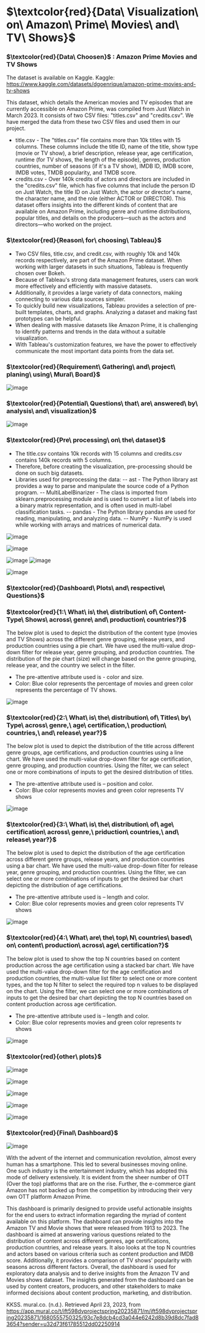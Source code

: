# $\textcolor{red}{Data\ Visualization\ on\ Amazon\ Prime\ Movies\ and\ TV\ Shows}$

### $\textcolor{red}{Data\ Choosen}$ : Amazon Prime Movies and TV Shows
The dataset is available on Kaggle.
Kaggle: https://www.kaggle.com/datasets/dgoenrique/amazon-prime-movies-and-tv-shows

This dataset, which details the American movies and TV episodes that are currently accessible on Amazon Prime, was compiled from Just Watch in March 2023. It consists of two CSV files: "titles.csv" and "credits.csv". We have merged the data from these two CSV files and used them in our project.
* title.csv - The "titles.csv" file contains more than 10k titles with 15 columns. These columns include the title ID, name of the title, show type (movie or TV show), a brief description, release year, age certification, runtime (for TV shows, the length of the episode), genres, production countries, number of seasons (if it's a TV show), IMDB ID, IMDB score, IMDB votes, TMDB popularity, and TMDB score.
* credits.csv - Over 140k credits of actors and directors are included in the "credits.csv" file, which has five columns that include the person ID on Just Watch, the title ID on Just Watch, the actor or director's name, the character name, and the role (either ACTOR or DIRECTOR). This dataset offers insights into the different kinds of content that are available on Amazon Prime, including genre and runtime distributions, popular titles, and details on the producers—such as the actors and directors—who worked on the project.

### $\textcolor{red}{Reason\ for\ choosing\ Tableau}$
* Two CSV files, title.csv, and credit.csv, with roughly 10k and 140k records respectively, are part of the Amazon Prime dataset. When working with larger datasets in such situations, Tableau is frequently chosen over Bokeh.
* Because of Tableau's strong data management features, users can work more effectively and efficiently with massive datasets.
* Additionally, it provides a large variety of data connectors, making connecting to various data sources simpler.
* To quickly build new visualizations, Tableau provides a selection of pre-built templates, charts, and graphs. Analyzing a dataset and making fast prototypes can be helpful.
* When dealing with massive datasets like Amazon Prime, it is challenging to identify patterns and trends in the data without a suitable visualization.
* With Tableau's customization features, we have the power to effectively communicate the most important data points from the data set.

### $\textcolor{red}{Requirement\ Gathering\ and\ project\ planing\ using\ Mural\ Board}$
![image](https://github.com/swethamurthy25/Data-Analysis-Visualization-on-Amazon-Prime-Movies-TV-Shows/assets/112581595/cf5582c2-afb0-48ef-b436-cead934a0a0e)

### $\textcolor{red}{Potential\ Questions\ that\ are\ answered\ by\ analysis\ and\ visualization}$
![image](https://github.com/swethamurthy25/Data-Analysis-Visualization-on-Amazon-Prime-Movies-TV-Shows/assets/112581595/5961171e-f30d-4ea3-9b67-458f55991adb)

### $\textcolor{red}{Pre\ processing\ on\ the\ dataset}$
* The title.csv contains 10k records with 15 columns and credits.csv contains 140k records with 5 columns.
* Therefore, before creating the visualization, pre-processing should be done on such big datasets.
* Libraries used for preprocessing the data:
  -- ast - The Python library ast provides a way to parse and manipulate the source code of a Python program.
  -- MultiLabelBinarizer - The class is imported from sklearn.preprocessing module and is used to convert a list of labels 
     into a binary matrix representation, and is often used in multi-label classification tasks.
  -- pandas - The Python library pandas are used for reading, manipulating, and analyzing data.
  -- NumPy - NumPy is used while working with arrays and matrices of numerical data.

![image](https://github.com/swethamurthy25/Data-Analysis-Visualization-on-Amazon-Prime-Movies-TV-Shows/assets/112581595/51753135-dbbe-4e98-9781-f6297cb6e763)

![image](https://github.com/swethamurthy25/Data-Analysis-Visualization-on-Amazon-Prime-Movies-TV-Shows/assets/112581595/0a12da1a-87ba-48dd-a4e8-def4b3ec35f8)

![image](https://github.com/swethamurthy25/Data-Analysis-Visualization-on-Amazon-Prime-Movies-TV-Shows/assets/112581595/10494bb9-9b97-48cc-ab8e-6e424be642d6)
![image](https://github.com/swethamurthy25/Data-Analysis-Visualization-on-Amazon-Prime-Movies-TV-Shows/assets/112581595/b1743736-0a73-4e0b-beb5-b6808e6aaa53)

![image](https://github.com/swethamurthy25/Data-Analysis-Visualization-on-Amazon-Prime-Movies-TV-Shows/assets/112581595/a90653d8-7db3-4c32-96c5-25bc3efb0b1a)

### $\textcolor{red}{Dashboard\ Plots\ and\ respective\ Questions}$
### $\textcolor{red}{1:\ What\ is\ the\ distribution\ of\ Content-Type\ Shows\ across\ genre\ and\ production\ countries?}$
The below plot is used to depict the distribution of the content type (movies and TV Shows) across the different genre grouping, release years, and production countries using a pie chart. We have used the multi-value drop-down filter for release year, genre grouping, and production countries. The distribution of the pie chart (size) will change based on the genre grouping, release year, and the country we select in the filter. 
* The pre-attentive attribute used is - color and size. 
* Color: Blue color represents the percentage of movies and green color represents the percentage of TV shows.

![image](https://github.com/swethamurthy25/Data-Analysis-Visualization-on-Amazon-Prime-Movies-TV-Shows/assets/112581595/79bcafc7-8bfe-492f-938d-582cb5b2cb42)

### $\textcolor{red}{2:\ What\ is\ the\ distribution\ of\ Titles\ by\ Type\ across\ genre,\ age\ certification,\ production\ countries,\ and\ release\ year?}$
The below plot is used to depict the distribution of the title across different genre groups, age certifications, and production countries using a line chart. We have used the multi-value drop-down filter for age certification, genre grouping, and production countries. Using the filter, we can select one or more combinations of inputs to get the desired distribution of titles.
* The pre-attentive attribute used is – position and color. 
* Color: Blue color represents movies and green color represents TV shows

![image](https://github.com/swethamurthy25/Data-Analysis-Visualization-on-Amazon-Prime-Movies-TV-Shows/assets/112581595/0e306438-300a-40ae-ac92-e210903e0899)

### $\textcolor{red}{3:\ What\ is\ the\ distribution\ of\ age\ certification\ across\ genre,\ priduction\ countries,\ and\ release\ year?}$
The below plot is used to depict the distribution of the age certification across different genre groups, release years, and production countries using a bar chart. We have used the multi-value drop-down filter for release year, genre grouping, and production countries. Using the filter, we can select one or more combinations of inputs to get the desired bar chart depicting the distribution of age certifications.
* The pre-attentive attribute used is – length and color. 
* Color: Blue color represents movies and green color represents TV shows

![image](https://github.com/swethamurthy25/Data-Analysis-Visualization-on-Amazon-Prime-Movies-TV-Shows/assets/112581595/6a560103-d143-40db-9061-d73cdbdfe918)

### $\textcolor{red}{4:\ What\ are\ the\ top\ N\ countries\ based\ on\ content\ production\ across\ age\ certification?}$
The below plot is used to show the top N countries based on content production across the age certification using a stacked bar chart. We have used the multi-value drop-down filter for the age certification and production countries, the multi-value list filter to select one or more content types, and the top N filter to select the required top n values to be displayed on the chart. Using the filter, we can select one or more combinations of inputs to get the desired bar chart depicting the top N countries based on content production across age certification.
* The pre-attentive attribute used is – length and color. 
* Color: Blue color represents movies and green color represents tv shows

![image](https://github.com/swethamurthy25/Data-Analysis-Visualization-on-Amazon-Prime-Movies-TV-Shows/assets/112581595/f5df63ee-a057-443e-a122-345b51353ed7)

### $\textcolor{red}{other\ plots}$
![image](https://github.com/swethamurthy25/Data-Analysis-Visualization-on-Amazon-Prime-Movies-TV-Shows/assets/112581595/6a560103-d143-40db-9061-d73cdbdfe918)

![image](https://github.com/swethamurthy25/Data-Analysis-Visualization-on-Amazon-Prime-Movies-TV-Shows/assets/112581595/40858c4f-dd08-4a59-8c9d-a36ca3b442be)

![image](https://github.com/swethamurthy25/Data-Analysis-Visualization-on-Amazon-Prime-Movies-TV-Shows/assets/112581595/daab7273-053a-4afd-9a73-e0b3ca403cb7)

![image](https://github.com/swethamurthy25/Data-Analysis-Visualization-on-Amazon-Prime-Movies-TV-Shows/assets/112581595/b0dc4acc-d2e5-491f-a8f7-5d29be31ed30)

![image](https://github.com/swethamurthy25/Data-Analysis-Visualization-on-Amazon-Prime-Movies-TV-Shows/assets/112581595/7d583c01-2d1b-4c2c-8046-2c95e6e18f6f)


### $\textcolor{red}{Final\ Dashboard}$
![image](https://github.com/swethamurthy25/Data-Analysis-Visualization-on-Amazon-Prime-Movies-TV-Shows/assets/112581595/abf5ad58-6875-4828-8115-a7d819f10a17)

With the advent of the internet and communication revolution, almost every human has a smartphone. This led to several businesses moving online. One such industry is the entertainment industry, which has adopted this mode of delivery extensively. It is evident from the sheer number of OTT (Over the top) platforms that are on the rise. Further, the e-commerce giant Amazon has not backed up from the competition by introducing their very own OTT platform Amazon Prime. 

This dashboard is primarily designed to provide useful actionable insights for the end users to extract information regarding the myriad of content available on this platform. The dashboard can provide insights into the Amazon TV and Movie shows that were released from 1913 to 2023. The dashboard is aimed at answering various questions related to the distribution of content across different genres, age certifications, production countries, and release years. It also looks at the top N countries and actors based on various criteria such as content production and IMDB score. Additionally, it provides a comparison of TV shows' popularity with seasons across different factors.
Overall, the dashboard is used for exploratory data analysis and to derive insights from the Amazon TV and Movies shows dataset. The insights generated from the dashboard can be used by content creators, producers, and other stakeholders to make informed decisions about content production, marketing, and distribution.

KKSS. mural.co. (n.d.). Retrieved April 23, 2023, from https://app.mural.co/t/ift598dvprojectspring20235871/m/ift598dvprojectspring20235871/1680555750325/93c7e8dcb4cd3a044e6242d8b39d8dc7fad83654?sender=u32d73f61785512dd02250914



